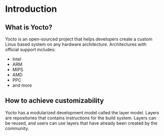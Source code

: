 # Introduction

## What is Yocto?

Yocto is an open-sourced project that helps developers create a custom Linux
based system on any hardware architecture. Architectures with official support includes:

- Intel
- ARM
- MIPS
- AMD
- PPC
- and more

## How to achieve customizability

Yocto has a modularized development model called the layer model. Layers are repositories that contains instructions for the build system. Layers can be reused, and users can use layers that have already been created by the community.
